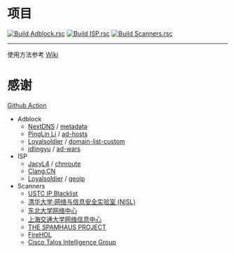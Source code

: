 # 项目
[![Build Adblock.rsc](https://github.com/Hao0920/Router_OS.rsc/actions/workflows/Adblock.yml/badge.svg)](https://github.com/Hao0920/Router_OS.rsc/actions/workflows/Adblock.yml)
[![Build ISP.rsc](https://github.com/Hao0920/Router_OS.rsc/actions/workflows/ISP.yml/badge.svg)](https://github.com/Hao0920/Router_OS.rsc/actions/workflows/ISP.yml)
[![Build Scanners.rsc](https://github.com/Hao0920/Router_OS.rsc/actions/workflows/Scanners.yml/badge.svg)](https://github.com/Hao0920/Router_OS.rsc/actions/workflows/Scanners.yml)
***
使用方法参考 [Wiki](https://github.com/Hao0920/Router_OS.rsc/wiki)
# 感谢
[Github Action](https://github.com/features/actions)
* Adblock
  - [NextDNS](https://github.com/nextdns) / [metadata](https://github.com/nextdns/metadata)
  - [PingLin Li](https://github.com/ilpl) / [ad-hosts](https://github.com/ilpl/ad-hosts)
  - [Loyalsoldier](https://github.com/Loyalsoldier) / [domain-list-custom](https://github.com/Loyalsoldier/domain-list-custom)
  - [jdlingyu](https://github.com/jdlingyu) / [ad-wars](https://github.com/jdlingyu/ad-wars)
* ISP
  - [JacyL4](https://github.com/jacyl4) / [chnroute](https://github.com/jacyl4/chnroute)
  - [Clang.CN](https://ispip.clang.cn)
  - [Loyalsoldier](https://github.com/Loyalsoldier) / [geoip](https://github.com/Loyalsoldier/geoip)
* Scanners
  - [USTC IP Blacklist](https://blackip.ustc.edu.cn/)
  - [清华大学·网络与信息安全实验室 (NISL)](https://netsec.ccert.edu.cn/chs/)
  - [东北大学网络中心](http://antivirus.neu.edu.cn/scan/)
  - [上海交通大学网络信息中心](https://net.sjtu.edu.cn/index.htm)
  - [THE SPAMHAUS PROJECT](https://www.spamhaus.org/)
  - [FireHOL](https://firehol.org/)
  - [Cisco Talos Intelligence Group](https://talosintelligence.com/)
